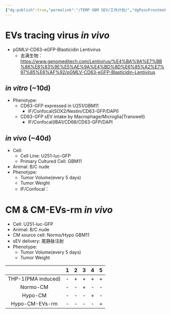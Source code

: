 ```yaml
---
{"dg-publish":true,"permalink":"/TEMP GBM SEV/工作计划/","dgPassFrontmatter":true}
---
```


# EVs tracing virus _in vivo_
- pGMLV-CD63-eGFP-Blasticidin Lentivirus
	- 吉满生物： https://www.genomeditech.com/Lentivirus/%E4%BA%9A%E7%BB%86%E8%83%9E%E5%AE%9A%E4%BD%8D%E6%85%A2%E7%97%85%E6%AF%92/pGMLV-CD63-eGFP-Blasticidin-Lentivirus
## _in vitro_ (~10d)
- Phenotype:
	- CD63-GFP expressed in U251/GBM11
		- IF/Confocal(SOX2/Nestin/CD63-GFP/DAPI)
	- CD63-GFP sEV intake by Macrophage/Microglia(Transwell)
		- IF/Confocal(IBA1/CD68/CD63-GFP/DAPI
## _in vivo_ (~40d)
- Cell:
	- Cell Line: U251-luc-GFP
	- Primary Cultured Cell: GBM11
- Animal: B/C nude
- Phenotype:
	- Tumor Volume(every 5 days)
	- Tumor Weight
	- IF/Confocal：
# CM & CM-EVs-rm _in vivo_
- Cell:  U251-luc-GFP
- Animal: B/C nude
- CM source cell: Normo/Hypo GBM11
- sEV delivery: 尾静脉注射
- Phenotype:
	- Tumor Volume(every 5 days)
	- Tumor Weight

|                    |  1  |  2  |  3  |  4  |  5  |
| :----------------: | :-: | :-: | :-: | :-: | :-: |
| THP-1(PMA induced) |  -  |  +  |  +  |  +  |  +  |
|      Normo-CM      |  -  |  -  |  +  |  -  |  -  |
|      Hypo-CM       |  -  |  -  |  -  |  +  |  -  |
|   Hypo-CM-EVs-rm   |  -  |  -  |  -  |  -  |  +  |
